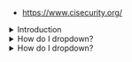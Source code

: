 - https://www.cisecurity.org/

<details>
<summary>Introduction</summary>
<br>

  <img width="416" alt="image" src="https://user-images.githubusercontent.com/75510135/168101208-20d80eb7-5d5b-4800-955f-e7b8de48ae8d.png">

  <img width="870" alt="image" src="https://user-images.githubusercontent.com/75510135/168101313-a4178bc5-410b-4cd5-99c3-0e31ff0063a5.png">

  <img width="836" alt="image" src="https://user-images.githubusercontent.com/75510135/168101409-08445a1e-8333-414d-b32b-530e1c57df7c.png">

  <img width="684" alt="image" src="https://user-images.githubusercontent.com/75510135/168107311-0e6d4e8e-c682-41a7-aca7-56fe7873fe51.png">

  <img width="1055" alt="image" src="https://user-images.githubusercontent.com/75510135/168108201-af938b12-f2e3-4d17-b1f9-b43f783a6f94.png">

  
</details>

<details>
<summary>How do I dropdown?</summary>
<br>
This is how you dropdown.
</details>


<details>
<summary>How do I dropdown?</summary>
<br>
This is how you dropdown.
</details>

